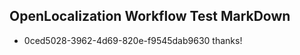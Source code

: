 ## OpenLocalization Workflow Test MarkDown
* 0ced5028-3962-4d69-820e-f9545dab9630 
thanks!<!--HONumber=Mar16_HO1-->

